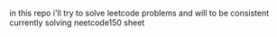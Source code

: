 in this repo i'll try to solve leetcode problems and will to be consistent 
currently solving neetcode150 sheet
